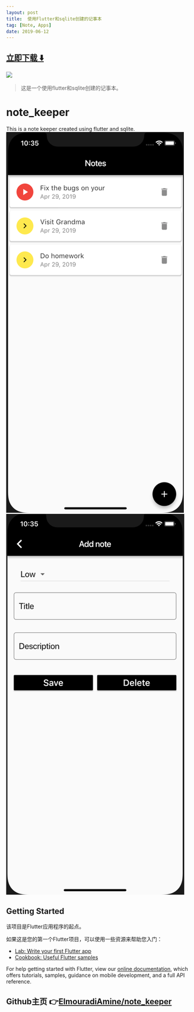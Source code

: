 ```yaml
---
layout: post
title:  使用Flutter和sqlite创建的记事本
tag: [Note, Apps]
date: 2019-06-12
---
```


 


## [立即下载 ️⬇️ ](https://codeload.github.com/ElmouradiAmine/note_keeper/zip/master) 


 
![](https://flutterawesome.com/content/images/2019/04/note_keeperx.jpg)
 
>
> 这是一个使用flutter和sqlite创建的记事本。
>

 
# note_keeper

This is a note keeper created using flutter and sqlite.
![alt text](https://github.com/ElmouradiAmine/note_keeper/blob/master/Capture%20d’écran%202019-04-29%20à%2022.35.28.png)![alt text](https://github.com/ElmouradiAmine/note_keeper/blob/master/Capture%20d’écran%202019-04-29%20à%2022.35.42.png)


## Getting Started

该项目是Flutter应用程序的起点。

如果这是您的第一个Flutter项目，可以使用一些资源来帮助您入门：

- [Lab: Write your first Flutter app](https://flutter.io/docs/get-started/codelab)
- [Cookbook: Useful Flutter samples](https://flutter.io/docs/cookbook)

For help getting started with Flutter, view our 
[online documentation](https://flutter.io/docs), which offers tutorials, 
samples, guidance on mobile development, and a full API reference.

## Github主页 👉[ElmouradiAmine/note_keeper](http://github.com/ElmouradiAmine/note_keeper)